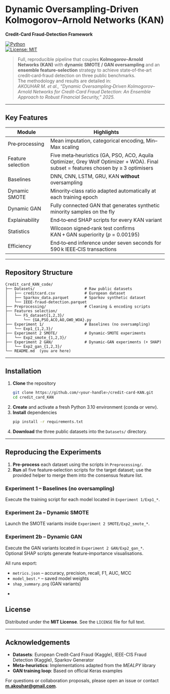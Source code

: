 # Dynamic Oversampling‑Driven Kolmogorov–Arnold Networks (KAN)  
**Credit‑Card Fraud‑Detection Framework**

[![Python](https://img.shields.io/badge/python-3.10%2B-blue.svg)](https://www.python.org/)  
[![License: MIT](https://img.shields.io/badge/License-MIT-yellow.svg)](LICENSE)

> Full, reproducible pipeline that couples **Kolmogorov–Arnold Networks (KAN)** with **dynamic SMOTE / GAN oversampling** and an **ensemble feature‑selection** strategy to achieve state‑of‑the‑art credit‑card‑fraud detection on three public benchmarks.  
> The methodology and results are detailed in:  
> *AKOUHAR M. et al., “Dynamic Oversampling‑Driven Kolmogorov–Arnold Networks for Credit-Card Fraud Detection: An Ensemble Approach to Robust Financial Security,” 2025.*

---

## Key Features

| Module | Highlights |
|--------|------------|
| Pre‑processing | Mean imputation, categorical encoding, Min–Max scaling |
| Feature selection | Five meta‑heuristics (GA, PSO, ACO, Aquila Optimizer, Grey Wolf Optimizer + WOA). Final subset = features chosen by ≥ 3 optimisers |
| Baselines | DNN, CNN, LSTM, GRU, KAN **without** oversampling |
| Dynamic SMOTE | Minority‑class ratio adapted automatically at each training epoch |
| Dynamic GAN | Fully connected GAN that generates synthetic minority samples on the fly |
| Explainability | End‑to‑end SHAP scripts for every KAN variant |
| Statistics | Wilcoxon signed‑rank test confirms KAN + GAN superiority (*p* = 0.00195) |
| Efficiency | End‑to‑end inference under seven seconds for 590 k IEEE‑CIS transactions |

---

## Repository Structure

```
Credit_card_KAN_code/
├── Datasets/                      # Raw public datasets
│   ├── creditcard.csv             # European dataset
│   ├── Sparkov_data.parquet       # Sparkov synthetic dataset
│   └── IEEE-fraud-detection.parquet
├── Preprocessing/                 # Cleaning & encoding scripts
├── Features selection/
│   └── FS_dataset{1,2,3}/
│       └── {GA,PSO,ACO,AO,GWO_WOA}.py
├── Experiment 1/                  # Baselines (no oversampling)
│   └── Exp1_{1,2,3}/
├── Experiment 2 SMOTE/            # Dynamic‑SMOTE experiments
│   └── Exp2_smote_{1,2,3}/
├── Experiment 2 GAN/              # Dynamic‑GAN experiments (+ SHAP)
│   └── Exp2_gan_{1,2,3}/
└── README.md  (you are here)
```

---

## Installation

1. **Clone** the repository  
   ```bash
   git clone https://github.com/<your‑handle>/credit‑card‑KAN.git
   cd credit_card_KAN
   ```
2. **Create** and activate a fresh Python 3.10 environment (conda or venv).  
3. **Install** dependencies  
   ```bash
   pip install -r requirements.txt
   ```
4. **Download** the three public datasets into the `Datasets/` directory.

---

## Reproducing the Experiments

1. **Pre-process** each dataset using the scripts in `Preprocessing/`.  
2. **Run** all five feature‑selection scripts for the target dataset; use the provided helper to merge them into the consensus feature list.  

### Experiment 1 – Baselines (no oversampling)  
Execute the training script for each model located in `Experiment 1/Exp1_*`.

### Experiment 2a – Dynamic SMOTE  
Launch the SMOTE variants inside `Experiment 2 SMOTE/Exp2_smote_*`.

### Experiment 2b – Dynamic GAN  
Execute the GAN variants located in `Experiment 2 GAN/Exp2_gan_*`.  
Optional SHAP scripts generate feature‑importance visualisations.

All runs export:
* `metrics.json` – accuracy, precision, recall, F1, AUC, MCC  
* `model_best.*` – saved model weights  
* `shap_summary.png` (GAN variants)

-

## License

Distributed under the **MIT License**. See the `LICENSE` file for full text.

---

## Acknowledgements

* **Datasets**: European Credit‑Card Fraud (Kaggle), IEEE-CIS Fraud Detection (Kaggle), Sparkov Generator  
* **Meta-heuristics**: Implementations adapted from the *MEALPY* library  
* **GAN training loop**: Based on official Keras examples  

For questions or collaboration proposals, please open an issue or contact **m.akouhar@gmail.com**.
